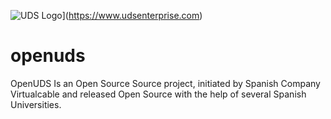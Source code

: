 ![UDS Logo](https://www.udsenterprise.com/static//img/logoUDSNav.png)](https://www.udsenterprise.com)

openuds
=======

OpenUDS Is an Open Source Source project, initiated by Spanish Company ​Virtualcable and released Open Source with the help of several Spanish Universities.


